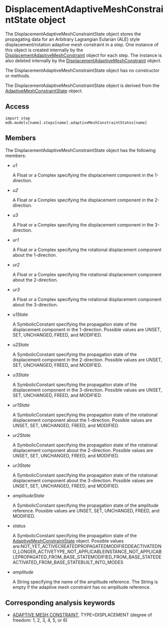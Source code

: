 # DisplacementAdaptiveMeshConstraintState object

The DisplacementAdaptiveMeshConstraintState object stores the propagating data for an Arbitrary Lagrangian Eularian (ALE) style displacement/rotation adaptive mesh constraint in a step. One instance of this object is created internally by the [DisplacementAdaptiveMeshConstraint](https://help.3ds.com/2022/english/DSSIMULIA_Established/SIMACAEKERRefMap/simaker-c-displacementadaptivemeshconstraintpyc.htm?ContextScope=all) object for each step. The instance is also deleted internally by the [DisplacementAdaptiveMeshConstraint](https://help.3ds.com/2022/english/DSSIMULIA_Established/SIMACAEKERRefMap/simaker-c-displacementadaptivemeshconstraintpyc.htm?ContextScope=all) object.

The DisplacementAdaptiveMeshConstraintState object has no constructor or methods.

The DisplacementAdaptiveMeshConstraintState object is derived from the [AdaptiveMeshConstraintState](https://help.3ds.com/2022/english/DSSIMULIA_Established/SIMACAEKERRefMap/simaker-c-adaptivemeshconstraintstatepyc.htm?ContextScope=all) object.

## Access

```
import step
mdb.models[name].steps[name].adaptiveMeshConstraintStates[name]
```

## Members

The DisplacementAdaptiveMeshConstraintState object has the following members:

- *u1*

  A Float or a Complex specifying the displacement component in the 1-direction.

- *u2*

  A Float or a Complex specifying the displacement component in the 2-direction.

- *u3*

  A Float or a Complex specifying the displacement component in the 3-direction.

- *ur1*

  A Float or a Complex specifying the rotational displacement component about the 1-direction.

- *ur2*

  A Float or a Complex specifying the rotational displacement component about the 2-direction.

- *ur3*

  A Float or a Complex specifying the rotational displacement component about the 3-direction.

- *u1State*

  A SymbolicConstant specifying the propagation state of the displacement component in the 1-direction. Possible values are UNSET, SET, UNCHANGED, FREED, and MODIFIED.

- *u2State*

  A SymbolicConstant specifying the propagation state of the displacement component in the 2-direction. Possible values are UNSET, SET, UNCHANGED, FREED, and MODIFIED.

- *u3State*

  A SymbolicConstant specifying the propagation state of the displacement component in the 3-direction. Possible values are UNSET, SET, UNCHANGED, FREED, and MODIFIED.

- *ur1State*

  A SymbolicConstant specifying the propagation state of the rotational displacement component about the 1-direction. Possible values are UNSET, SET, UNCHANGED, FREED, and MODIFIED.

- *ur2State*

  A SymbolicConstant specifying the propagation state of the rotational displacement component about the 2-direction. Possible values are UNSET, SET, UNCHANGED, FREED, and MODIFIED.

- *ur3State*

  A SymbolicConstant specifying the propagation state of the rotational displacement component about the 3-direction. Possible values are UNSET, SET, UNCHANGED, FREED, and MODIFIED.

- *amplitudeState*

  A SymbolicConstant specifying the propagation state of the amplitude reference. Possible values are UNSET, SET, UNCHANGED, FREED, and MODIFIED.

- *status*

  A SymbolicConstant specifying the propagation state of the [AdaptiveMeshConstraintState](https://help.3ds.com/2022/english/DSSIMULIA_Established/SIMACAEKERRefMap/simaker-c-adaptivemeshconstraintstatepyc.htm?ContextScope=all) object. Possible values are:NOT_YET_ACTIVECREATEDPROPAGATEDMODIFIEDDEACTIVATEDNO_LONGER_ACTIVETYPE_NOT_APPLICABLEINSTANCE_NOT_APPLICABLEPROPAGATED_FROM_BASE_STATEMODIFIED_FROM_BASE_STATEDEACTIVATED_FROM_BASE_STATEBUILT_INTO_MODES

- *amplitude*

  A String specifying the name of the amplitude reference. The String is empty if the adaptive mesh constraint has no amplitude reference.



## Corresponding analysis keywords

- [ADAPTIVE MESH CONSTRAINT](https://help.3ds.com/2022/english/DSSIMULIA_Established/SIMACAEKEYRefMap/simakey-r-adaptivemeshconstraint.htm?ContextScope=all#simakey-r-adaptivemeshconstraint), TYPE=DISPLACEMENT (degree of freedom: 1, 2, 3, 4, 5, or 6)